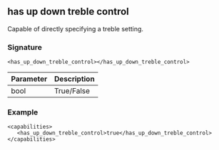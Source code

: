 ## has up down treble control

Capable of directly specifying a treble setting.


### Signature

`<has_up_down_treble_control></has_up_down_treble_control>`


| Parameter | Description |
| --- | --- |
| bool | True/False |


### Example

```
<capabilities>
   <has_up_down_treble_control>true</has_up_down_treble_control>
</capabilities>
```
